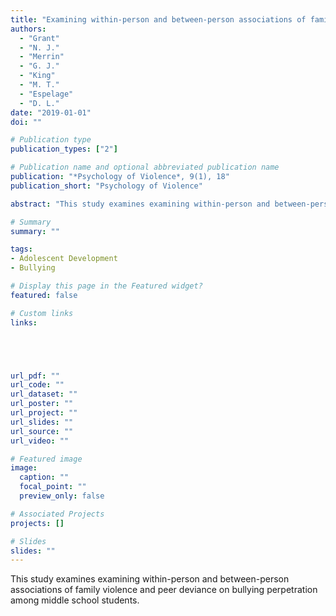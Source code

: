 ```yaml
---
title: "Examining within-person and between-person associations of family violence and peer deviance on bullying perpetration among middle school students"
authors:
  - "Grant"
  - "N. J."
  - "Merrin"
  - "G. J."
  - "King"
  - "M. T."
  - "Espelage"
  - "D. L."
date: "2019-01-01"
doi: ""

# Publication type
publication_types: ["2"]

# Publication name and optional abbreviated publication name
publication: "*Psychology of Violence*, 9(1), 18"
publication_short: "Psychology of Violence"

abstract: "This study examines examining within-person and between-person associations of family violence and peer deviance on bullying perpetration among middle school students."

# Summary
summary: ""

tags:
- Adolescent Development
- Bullying

# Display this page in the Featured widget?
featured: false

# Custom links
links:





url_pdf: ""
url_code: ""
url_dataset: ""
url_poster: ""
url_project: ""
url_slides: ""
url_source: ""
url_video: ""

# Featured image
image:
  caption: ""
  focal_point: ""
  preview_only: false

# Associated Projects
projects: []

# Slides
slides: ""
---
```


This study examines examining within-person and between-person associations of family violence and peer deviance on bullying perpetration among middle school students.





